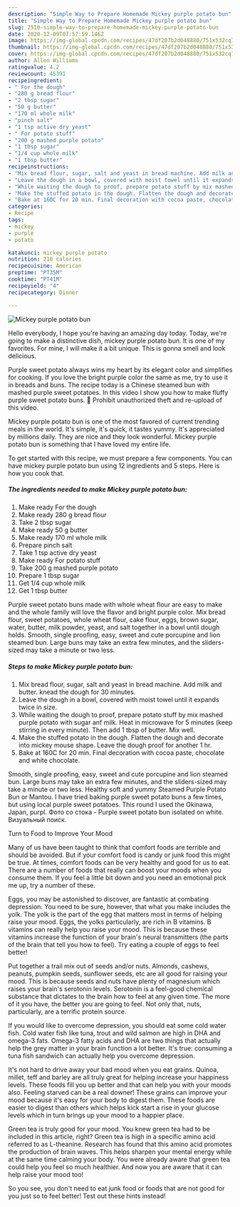```yaml
---
description: "Simple Way to Prepare Homemade Mickey purple potato bun"
title: "Simple Way to Prepare Homemade Mickey purple potato bun"
slug: 2510-simple-way-to-prepare-homemade-mickey-purple-potato-bun
date: 2020-12-09T07:57:59.146Z
image: https://img-global.cpcdn.com/recipes/47df207b2d048880/751x532cq70/mickey-purple-potato-bun-recipe-main-photo.jpg
thumbnail: https://img-global.cpcdn.com/recipes/47df207b2d048880/751x532cq70/mickey-purple-potato-bun-recipe-main-photo.jpg
cover: https://img-global.cpcdn.com/recipes/47df207b2d048880/751x532cq70/mickey-purple-potato-bun-recipe-main-photo.jpg
author: Allen Williams
ratingvalue: 4.2
reviewcount: 45391
recipeingredient:
- " For the dough"
- "280 g bread flour"
- "2 tbsp sugar"
- "50 g butter"
- "170 ml whole milk"
- "pinch salt"
- "1 tsp active dry yeast"
- " For potato stuff"
- "200 g mashed purple potato"
- "1 tbsp sugar"
- "1/4 cup whole milk"
- "1 tbsp butter"
recipeinstructions:
- "Mix bread flour, sugar, salt and yeast in bread machine. Add milk and butter. knead the dough for 30 minutes."
- "Leave the dough in a bowl, covered with moist towel until it expands twice in size."
- "While waiting the dough to proof, prepare potato stuff by mix mashed purple potato with sugar anf milk. Heat in microwave for 5 minutes (keep stirring in every minute). Then add 1 tbsp of butter. Mix well."
- "Make the stuffed potato in the dough. Flatten the dough and decorate into mickey mouse shape. Leave the dough proof for another 1 hr."
- "Bake at 160C for 20 min. Final decoration with cocoa paste, chocolate and white chocolate."
categories:
- Recipe
tags:
- mickey
- purple
- potato

katakunci: mickey purple potato 
nutrition: 210 calories
recipecuisine: American
preptime: "PT35M"
cooktime: "PT41M"
recipeyield: "4"
recipecategory: Dinner

---
```



![Mickey purple potato bun](https://img-global.cpcdn.com/recipes/47df207b2d048880/751x532cq70/mickey-purple-potato-bun-recipe-main-photo.jpg)

Hello everybody, I hope you're having an amazing day today. Today, we're going to make a distinctive dish, mickey purple potato bun. It is one of my favorites. For mine, I will make it a bit unique. This is gonna smell and look delicious.

Purple sweet potato always wins my heart by its elegant color and simplifies for cooking. If you love the bright purple color the same as me, try to use it in breads and buns. The recipe today is a Chinese steamed bun with mashed purple sweet potatoes. In this video I show you how to make fluffy purple sweet potato buns. 🔴 Prohibit unauthorized theft and re-upload of this video.

Mickey purple potato bun is one of the most favored of current trending meals in the world. It's simple, it's quick, it tastes yummy. It's appreciated by millions daily. They are nice and they look wonderful. Mickey purple potato bun is something that I have loved my entire life.


To get started with this recipe, we must prepare a few components. You can have mickey purple potato bun using 12 ingredients and 5 steps. Here is how you cook that.

<!--inarticleads1-->

##### The ingredients needed to make Mickey purple potato bun:

1. Make ready  For the dough
1. Make ready 280 g bread flour
1. Take 2 tbsp sugar
1. Make ready 50 g butter
1. Make ready 170 ml whole milk
1. Prepare pinch salt
1. Take 1 tsp active dry yeast
1. Make ready  For potato stuff
1. Take 200 g mashed purple potato
1. Prepare 1 tbsp sugar
1. Get 1/4 cup whole milk
1. Get 1 tbsp butter


Purple sweet potato buns made with whole wheat flour are easy to make and the whole family will love the flavor and bright purple color. Mix bread flour, sweet potatoes, whole wheat flour, cake flour, eggs, brown sugar, water, butter, milk powder, yeast, and salt together in a bowl until dough holds. Smooth, single proofing, easy, sweet and cute porcupine and lion steamed bun. Large buns may take an extra few minutes, and the sliders-sized may take a minute or two less. 

<!--inarticleads2-->

##### Steps to make Mickey purple potato bun:

1. Mix bread flour, sugar, salt and yeast in bread machine. Add milk and butter. knead the dough for 30 minutes.
1. Leave the dough in a bowl, covered with moist towel until it expands twice in size.
1. While waiting the dough to proof, prepare potato stuff by mix mashed purple potato with sugar anf milk. Heat in microwave for 5 minutes (keep stirring in every minute). Then add 1 tbsp of butter. Mix well.
1. Make the stuffed potato in the dough. Flatten the dough and decorate into mickey mouse shape. Leave the dough proof for another 1 hr.
1. Bake at 160C for 20 min. Final decoration with cocoa paste, chocolate and white chocolate.


Smooth, single proofing, easy, sweet and cute porcupine and lion steamed bun. Large buns may take an extra few minutes, and the sliders-sized may take a minute or two less. Healthy soft and yummy Steamed Purple Potato Bun or Mantou. I have tried baking purple sweet potato buns a few times, but using local purple sweet potatoes. This round I used the Okinawa, Japan, purpl. Фото со стока - Purple sweet potato bun isolated on white. Визуальный поиск. 

Turn to Food to Improve Your Mood


Many of us have been taught to think that comfort foods are terrible and should be avoided. But if your comfort food is candy or junk food this might be true. At times, comfort foods can be very healthy and good for us to eat. There are a number of foods that really can boost your moods when you consume them. If you feel a little bit down and you need an emotional pick me up, try a number of these.

Eggs, you may be astonished to discover, are fantastic at combating depression. You need to be sure, however, that what you make includes the yolk. The yolk is the part of the egg that matters most in terms of helping raise your mood. Eggs, the yolks particularly, are rich in B vitamins. B vitamins can really help you raise your mood. This is because these vitamins increase the function of your brain's neural transmitters (the parts of the brain that tell you how to feel). Try eating a couple of eggs to feel better!

Put together a trail mix out of seeds and/or nuts. Almonds, cashews, peanuts, pumpkin seeds, sunflower seeds, etc are all good for raising your mood. This is because seeds and nuts have plenty of magnesium which raises your brain's serotonin levels. Serotonin is a feel-good chemical substance that dictates to the brain how to feel at any given time. The more of it you have, the better you are going to feel. Not only that, nuts, particularly, are a terrific protein source.

If you would like to overcome depression, you should eat some cold water fish. Cold water fish like tuna, trout and wild salmon are high in DHA and omega-3 fats. Omega-3 fatty acids and DHA are two things that actually help the grey matter in your brain function a lot better. It's true: consuming a tuna fish sandwich can actually help you overcome depression. 

It's not hard to drive away your bad mood when you eat grains. Quinoa, millet, teff and barley are all truly great for helping increase your happiness levels. These foods fill you up better and that can help you with your moods also. Feeling starved can be a real downer! These grains can improve your mood because it's easy for your body to digest them. These foods are easier to digest than others which helps kick start a rise in your glucose levels which in turn brings up your mood to a happier place.

Green tea is truly good for your mood. You knew green tea had to be included in this article, right? Green tea is high in a specific amino acid referred to as L-theanine. Research has found that this amino acid promotes the production of brain waves. This helps sharpen your mental energy while at the same time calming your body. You were already aware that green tea could help you feel so much healthier. And now you are aware that it can help raise your mood too!

So you see, you don't need to eat junk food or foods that are not good for you just so to feel better! Test out  these hints  instead!


